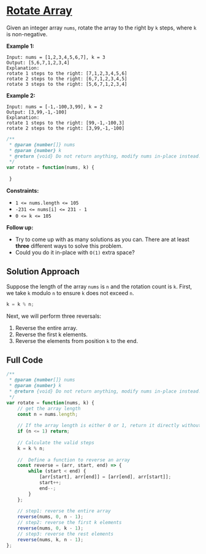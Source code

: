 # [Rotate Array](https://leetcode.cn/problems/rotate-array/)

Given an integer array `nums`, rotate the array to the right by `k` steps, where `k` is non-negative.

 

**Example 1:**

```
Input: nums = [1,2,3,4,5,6,7], k = 3
Output: [5,6,7,1,2,3,4]
Explanation:
rotate 1 steps to the right: [7,1,2,3,4,5,6]
rotate 2 steps to the right: [6,7,1,2,3,4,5]
rotate 3 steps to the right: [5,6,7,1,2,3,4]
```

**Example 2:**

```
Input: nums = [-1,-100,3,99], k = 2
Output: [3,99,-1,-100]
Explanation: 
rotate 1 steps to the right: [99,-1,-100,3]
rotate 2 steps to the right: [3,99,-1,-100]
```

 ```js
 /**
  * @param {number[]} nums
  * @param {number} k
  * @return {void} Do not return anything, modify nums in-place instead.
  */
 var rotate = function(nums, k) {
     
  }
 ```

**Constraints:**

- `1 <= nums.length <= 105`
- `-231 <= nums[i] <= 231 - 1`
- `0 <= k <= 105`

**Follow up:**

- Try to come up with as many solutions as you can. There are at least **three** different ways to solve this problem.
- Could you do it in-place with `O(1)` extra space?

## Solution Approach

Suppose the length of the array `nums` is `n` and the rotation count is `k`. First, we take `k` modulo `n` to ensure `k` does not exceed `n`.

```js
k = k % n;
```

Next, we will perform three reversals:

1. Reverse the entire array.
2. Reverse the first k elements.
3. Reverse the elements from position `k` to the end.

## Full Code

```js
/**
 * @param {number[]} nums
 * @param {number} k
 * @return {void} Do not return anything, modify nums in-place instead.
 */
var rotate = function(nums, k) {
    // get the array length
    const n = nums.length;
    
    // If the array length is either 0 or 1, return it directly without performing any rotations.
    if (n <= 1) return;
    
    // Calculate the valid steps
    k = k % n;
    
    //  Define a function to reverse an array
    const reverse = (arr, start, end) => {
        while (start < end) {
            [arr[start], arr[end]] = [arr[end], arr[start]];
            start++;
            end--;
        }
    };
    
    // step1: reverse the entire array
    reverse(nums, 0, n - 1);
    // step2: reverse the first k elements
    reverse(nums, 0, k - 1);
    // step3: reverse the rest elements
    reverse(nums, k, n - 1);
};
```



